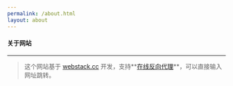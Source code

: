 ```yaml
---
permalink: /about.html
layout: about
---
```


#### 关于网站

--- 

> 这个网站基于 [webstack.cc](https://webstack.cc/cn/index.html) 开发，支持**[在线反向代理](https://proxyweb.intron.store/default/https/s.intron.store/about)**，可以直接输入网址跳转。
